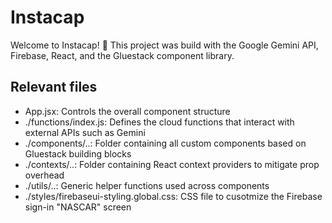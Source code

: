 # Instacap

Welcome to Instacap! 👋
This project was build with the Google Gemini API, Firebase, React, and the Gluestack component library.

## Relevant files
- App.jsx: Controls the overall component structure
- ./functions/index.js: Defines the cloud functions that interact with external APIs such as Gemini
- ./components/..: Folder containing all custom components based on Gluestack building blocks
- ./contexts/..: Folder containing React context providers to mitigate prop overhead
- ./utils/..: Generic helper functions used across components
- ./styles/firebaseui-styling.global.css: CSS file to cusotmize the Firebase sign-in "NASCAR" screen

